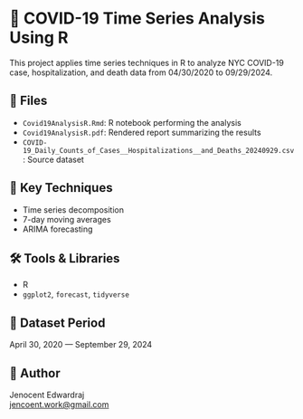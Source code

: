 # 🦠 COVID-19 Time Series Analysis Using R

This project applies time series techniques in R to analyze NYC COVID-19 case, hospitalization, and death data from 04/30/2020 to 09/29/2024.

## 📁 Files
- `Covid19AnalysisR.Rmd`: R notebook performing the analysis
- `Covid19AnalysisR.pdf`: Rendered report summarizing the results
- `COVID-19_Daily_Counts_of_Cases__Hospitalizations__and_Deaths_20240929.csv`: Source dataset

## 🧠 Key Techniques
- Time series decomposition
- 7-day moving averages
- ARIMA forecasting

## 🛠️ Tools & Libraries
- R
- `ggplot2`, `forecast`, `tidyverse`

## 📅 Dataset Period
April 30, 2020 — September 29, 2024

## 👤 Author
Jenocent Edwardraj  
[jencoent.work@gmail.com](mailto:jencoent.work@gmail.com)
